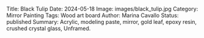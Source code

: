 Title: Black Tulip
Date: 2024-05-18
Image: images/black_tulip.jpg
Category: Mirror Painting
Tags: Wood art board
Author: Marina Cavallo
Status: published
Summary: Acrylic, modeling paste, mirror, gold leaf, epoxy resin, crushed crystal glass, Unframed. 
